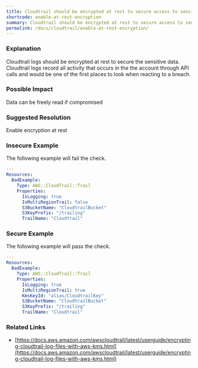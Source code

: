 ```yaml
---
title: Cloudtrail should be encrypted at rest to secure access to sensitive trail data
shortcode: enable-at-rest-encryption
summary: Cloudtrail should be encrypted at rest to secure access to sensitive trail data 
permalink: /docs/cloudtrail/enable-at-rest-encryption/
---
```


### Explanation

Cloudtrail logs should be encrypted at rest to secure the sensitive data. Cloudtrail logs record all activity that occurs in the the account through API calls and would be one of the first places to look when reacting to a breach.

### Possible Impact
Data can be freely read if compromised

### Suggested Resolution
Enable encryption at rest


### Insecure Example

The following example will fail the  check.

```yaml
---
Resources:
  BadExample:
    Type: AWS::CloudTrail::Trail
    Properties:
      IsLogging: true
      IsMultiRegionTrail: false     
      S3BucketName: "CloudtrailBucket"
      S3KeyPrefix: "/trailing"
      TrailName: "Cloudtrail"

```



### Secure Example

The following example will pass the  check.

```yaml
---
Resources:
  BadExample:
    Type: AWS::CloudTrail::Trail
    Properties:
      IsLogging: true
      IsMultiRegionTrail: true
      KmsKeyId: "alias/CloudtrailKey"
      S3BucketName: "CloudtrailBucket"
      S3KeyPrefix: "/trailing"
      TrailName: "Cloudtrail"

```




### Related Links


- [https://docs.aws.amazon.com/awscloudtrail/latest/userguide/encrypting-cloudtrail-log-files-with-aws-kms.html](https://docs.aws.amazon.com/awscloudtrail/latest/userguide/encrypting-cloudtrail-log-files-with-aws-kms.html)


